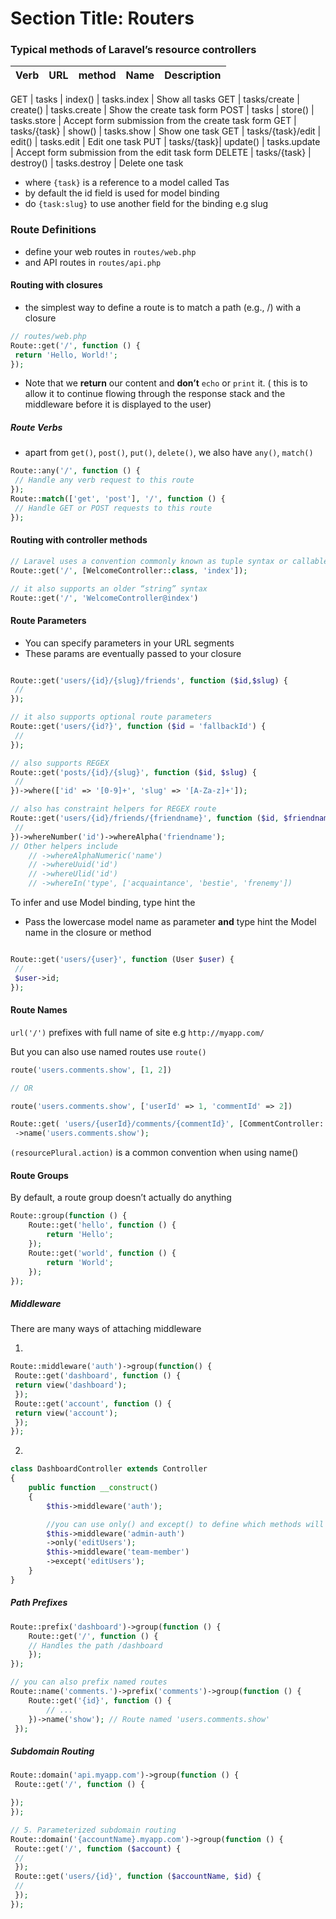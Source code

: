 <!-- @format -->

# Section Title: Routers

### Typical methods of Laravel’s resource controllers

| Verb | URL | method | Name | Description |
| ---- | --- | ------ | ---- | ----------- |

GET | tasks | index() | tasks.index | Show all tasks
GET | tasks/create | create() | tasks.create | Show the create task form
POST | tasks | store() | tasks.store | Accept form submission from the create task form
GET | tasks/{task} | show() | tasks.show | Show one task
GET | tasks/{task}/edit | edit() | tasks.edit | Edit one task
PUT | tasks/{task}| update() | tasks.update | Accept form submission from the edit task form
DELETE | tasks/{task} | destroy() | tasks.destroy | Delete one task

- where `{task}` is a reference to a model called Tas
- by default the id field is used for model binding
- do `{task:slug}` to use another field for the binding e.g slug

### Route Definitions

- define your web routes in `routes/web.php`
- and API routes in `routes/api.php`

#### Routing with closures

- the simplest way to define a route is to match a path (e.g., /) with a closure

```php
// routes/web.php
Route::get('/', function () {
 return 'Hello, World!';
});
```

- Note that we **return** our content and **don’t** `echo` or `print` it. ( this is to allow it to continue flowing through the response stack and the middleware before it is displayed to the user)

##### Route Verbs

- apart from `get()`, `post()`, `put()`, `delete()`, we also have `any()`, `match()`

```php
Route::any('/', function () {
 // Handle any verb request to this route
});
Route::match(['get', 'post'], '/', function () {
 // Handle GET or POST requests to this route
});

```

#### Routing with controller methods

```php
// Laravel uses a convention commonly known as tuple syntax or callable array syntax
Route::get('/', [WelcomeController::class, 'index']);

// it also supports an older “string” syntax
Route::get('/', 'WelcomeController@index')
```

#### Route Parameters

- You can specify parameters in your URL segments
- These params are eventually passed to your closure

```php

Route::get('users/{id}/{slug}/friends', function ($id,$slug) {
 //
});

// it also supports optional route parameters
Route::get('users/{id?}', function ($id = 'fallbackId') {
 //
});

// also supports REGEX
Route::get('posts/{id}/{slug}', function ($id, $slug) {
 //
})->where(['id' => '[0-9]+', 'slug' => '[A-Za-z]+']);

// also has constraint helpers for REGEX route
Route::get('users/{id}/friends/{friendname}', function ($id, $friendname) {
 //
})->whereNumber('id')->whereAlpha('friendname');
// Other helpers include
    // ->whereAlphaNumeric('name')
    // ->whereUuid('id')
    // ->whereUlid('id')
    // ->whereIn('type', ['acquaintance', 'bestie', 'frenemy'])
```

To infer and use Model binding, type hint the

- Pass the lowercase model name as parameter **and** type hint the Model name in the closure or method

```php

Route::get('users/{user}', function (User $user) {
 //
 $user->id;
});

```

#### Route Names

`url('/')` prefixes with full name of site e.g `http://myapp.com/`

But you can also use named routes use `route()`

```php
route('users.comments.show', [1, 2])

// OR

route('users.comments.show', ['userId' => 1, 'commentId' => 2])
```

```php
Route::get( 'users/{userId}/comments/{commentId}', [CommentController::class, 'show'])
 ->name('users.comments.show');

```

`(resourcePlural.action)` is a common convention when using name()

#### Route Groups

By default, a route group doesn’t actually do anything

```php
Route::group(function () {
    Route::get('hello', function () {
        return 'Hello';
    });
    Route::get('world', function () {
        return 'World';
    });
});
```

##### Middleware

There are many ways of attaching middleware

1.

```php
Route::middleware('auth')->group(function() {
 Route::get('dashboard', function () {
 return view('dashboard');
 });
 Route::get('account', function () {
 return view('account');
 });
});
```

2.

```php
class DashboardController extends Controller
{
    public function __construct()
    {
        $this->middleware('auth');

        //you can use only() and except() to define which methods will receive that middleware
        $this->middleware('admin-auth')
        ->only('editUsers');
        $this->middleware('team-member')
        ->except('editUsers');
    }
}
```

##### Path Prefixes

```php
Route::prefix('dashboard')->group(function () {
    Route::get('/', function () {
    // Handles the path /dashboard
    });
});

// you can also prefix named routes
Route::name('comments.')->prefix('comments')->group(function () {
    Route::get('{id}', function () {
        // ...
    })->name('show'); // Route named 'users.comments.show'
 });


```

##### Subdomain Routing

```php
Route::domain('api.myapp.com')->group(function () {
 Route::get('/', function () {

});
});

// 5. Parameterized subdomain routing
Route::domain('{accountName}.myapp.com')->group(function () {
 Route::get('/', function ($account) {
 //
 });
 Route::get('users/{id}', function ($accountName, $id) {
 //
 });
});

```
